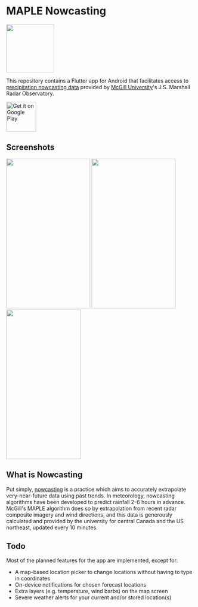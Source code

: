 # MAPLE Nowcasting
<img src="https://github.com/the-salami/nowcasting/raw/master/assets/launcher/icon_android.png" width="128" height="128" />

This repository contains a Flutter app for Android that facilitates access to [precipitation nowcasting data](https://radar.mcgill.ca/imagery/nowcasting.html) provided by [McGill University](https://mcgill.ca/)'s J.S. Marshall Radar Observatory.

<a href="https://play.google.com/store/apps/details?id=com.github.the_salami.nowcasting">
    <img src="https://play.google.com/intl/en_us/badges/images/generic/en_badge_web_generic.png" 
    alt="Get it on Google Play" height="80" />
</a>

## Screenshots
<img src="https://github.com/the-salami/nowcasting/raw/master/screenshots/forecast.png" width="225" height="400" /> <img src="https://github.com/the-salami/nowcasting/raw/master/screenshots/lightmap.png" width="225" height="400" /> <img src="https://github.com/the-salami/nowcasting/raw/master/screenshots/darkmap.png" width="200" height="400" />


## What is Nowcasting

Put simply, [nowcasting](https://en.wikipedia.org/wiki/Nowcasting_(meteorology)) is a practice which aims to accurately extrapolate very-near-future data using past trends. In meteorology, nowcasting algorithms have been developed to predict rainfall 2-6 hours in advance. McGill's MAPLE algorithm does so by extrapolation from recent radar composite imagery and wind directions, and this data is generously calculated and provided by the university for central Canada and the US northeast, updated every 10 minutes.

## Todo

Most of the planned features for the app are implemented, except for:

- A map-based location picker to change locations without having to type in coordinates
- On-device notifications for chosen forecast locations
- Extra layers (e.g. temperature, wind barbs) on the map screen
- Severe weather alerts for your current and/or stored location(s)
